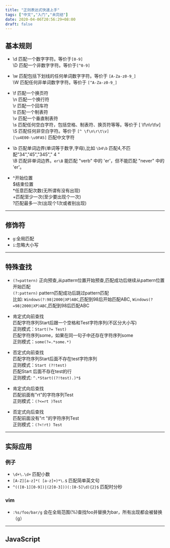```yaml
---
title: "正则表达式快速上手"
tags: ["中文","入门","未完结"]
date: 2020-04-06T20:56:29+08:00
draft: false  
---
```


## 基本规则  

* \d	匹配一个数字字符。等价于`[0-9]`  
\D	匹配一个非数字字符。等价于`[^0-9]`  

* \w	匹配包括下划线的任何单词数字字符。等价于 `[A-Za-z0-9_]`  
\W	匹配任何非单词数字字符。等价于 `[^A-Za-z0-9_]`  

* \f	 匹配一个换页符  
\n	匹配一个换行符   
\r	   匹配一个回车符  
\t	匹配一个制表符   
\v	匹配一个垂直制表符   
\s	匹配任何空白字符，包括空格、制表符、换页符等等。等价于 [ \f\n\r\t\v]  
\S	匹配任何非空白字符。等价于 `[^ \f\n\r\t\v]`  
`[\u4E00-\u9FA5]`  匹配中文字符  

*  \b     匹配单词边界(单词等于数字,字母),比如 `\b4\b` 匹配4,不匹配"34","45","345"," 4 "  
 \B     匹配非单词边界。`er\B` 能匹配 "verb" 中的 'er'，但不能匹配 "never" 中的 'er'。

* ^开始位置  
$结束位置  
*任意匹配次数(无所谓有没有出现)  
+匹配至少一次(至少要出现个一次)  
?匹配最多一次(出现个1次或者别出现)  

---

## 修饰符  
* `g`:全局匹配  
* `i`:忽略大小写  


---

## 特殊查找  

* `(?=pattern)`  正向预查,从pattern位置开始预查,匹配成功后继续从pattern位置开始匹配  
`(?:pattern)`   pattern匹配成功后跳过pattern匹配  
      比如:  `Windows(?:98|2000|XP)ABC`,匹配到98后开始匹配ABC,   `Windows(?=98|2000|XP)ABC`,匹配到98后匹配ABC  

* 肯定式向前查找  
   匹配字符序列Start后跟一个空格和Test字符序列(不区分大小写)  
   正则模式：`Start(?= Test)`  
   匹配字符序列some，如果在同一句子中还存在字符序列some  
   正则模式：`some(?=.*some.*)`  

* 否定式向前查找  
   匹配字符序列Start后面不存在test字符序列  
   正则模式：`Start (?!test)`  
   匹配Start 后面不存在test的行  
   正则模式: `^.*Start((?!test).)*$`  

* 肯定式向后查找  
   匹配前面有"rt"的字符序列Test  
   正则模式：`(?<=rt )Test`

* 否定式向后查找  
   匹配前面没有"rt "的字符序列Test  
   正则模式：`(?<!rt) Test`  

---

## 实际应用  
### 例子  

* `\d+\.\d+` 匹配小数  
* `[A-Z][a-z]*( [a-z]+)*\.$` 匹配简单英文句  
* `^(([0-1][0-9])|(2[0-3]))(:[0-5]\d){2}$` 匹配时分秒  

### vim  
* `:%s/foo/bar/g` 会在全局范围(%)查找foo并替换为bar，所有出现都会被替换（g）  

---

## JavaScript  
